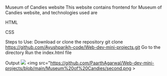 Museum of Candies website
This website contains frontend for Museum of Candies website, and technologies used are

HTML

CSS


Steps to Use:
Download or clone the repository
git clone https://github.com/Ayushparikh-code/Web-dev-mini-projects.git
Go to the directory
Run the index.html file

Output
<img src="https://github.com/PaarthAgarwal/Web-dev-mini-projects/blob/main/Museum%20of%20Candies/first.png" >
<img src="https://github.com/PaarthAgarwal/Web-dev-mini-projects/blob/main/Museum%20of%20Candies/second.png >
